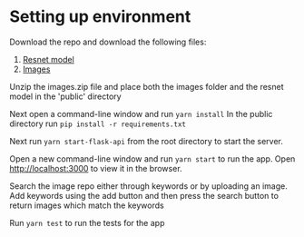 # Setting up environment

Download the repo and download the following files:
1. [Resnet model](https://drive.google.com/file/d/1EY9VVZKgFTvyOWjvYiqoJCh6VdaS5KuL/view?usp=sharing)
2. [Images](https://drive.google.com/file/d/1GiZvUp_tAZsl7QU3L6BKdkVpDc9eUiFF/view?usp=sharing)

Unzip the images.zip file and place both the images folder and the resnet model in the 'public' directory 

Next open a command-line window and run `yarn install` 
In the public directory run `pip install -r requirements.txt`

Next run `yarn start-flask-api` from the root directory to start the server.

Open a new command-line window and run `yarn start` to run the app.
Open [http://localhost:3000](http://localhost:3000) to view it in the browser.

Search the image repo either through keywords or by uploading an image. Add keywords using the add button and then press the search button to return images which match the keywords

Run `yarn test` to run the tests for the app